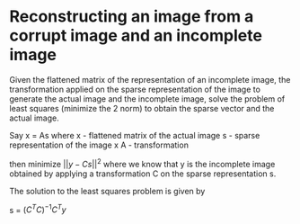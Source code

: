 # Reconstructing an image from a corrupt image and an incomplete image

Given the flattened matrix of the representation of an incomplete image, the transformation applied on the sparse representation of the image to generate the actual image and the incomplete image, solve the problem of least squares (minimize the 2 norm) to obtain the sparse vector and the actual image.

Say x = As
where x - flattened matrix of the actual image
s - sparse representation of the image x
A - transformation

then minimize $||y - Cs||^2$ where we know that y is the incomplete image obtained by applying a transformation C on the sparse representation s.

The solution to the least squares problem is given by 

s = $\left( C^{T}C\right) ^{-1}C^{T}y$
